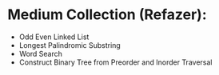 # Medium Collection (Refazer):
* Odd Even Linked List
* Longest Palindromic Substring
* Word Search
* Construct Binary Tree from Preorder and Inorder Traversal
